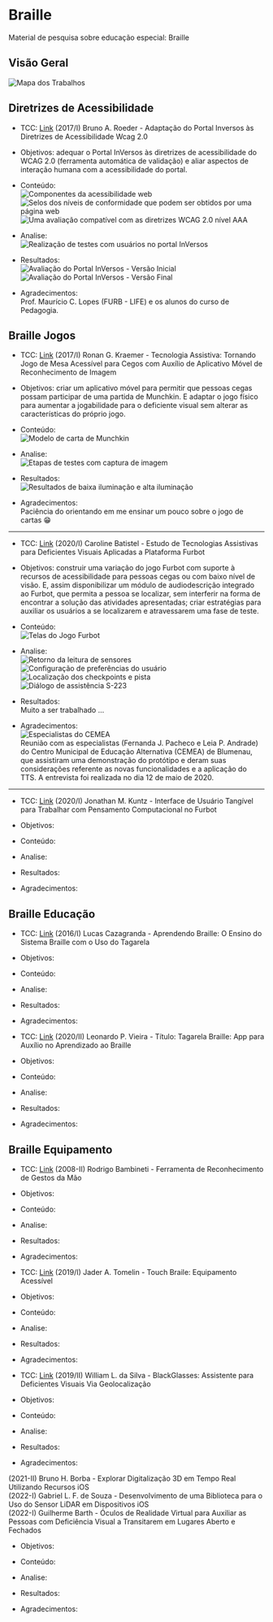 # Braille

Material de pesquisa sobre educação especial: Braille

## Visão Geral

![Mapa dos Trabalhos](imgs/Braille_VisaoGeral.drawio.svg "Mapa dos trabalhos")  

## Diretrizes de Acessibilidade

- TCC: [Link](README.md#t%C3%ADtulo-adaptação-do-portal-inversos-às-diretrizes-de-acessibilidade-wcag-20 "link") (2017/I) Bruno A. Roeder - Adaptação do Portal Inversos às Diretrizes de Acessibilidade Wcag 2.0  

- Objetivos: adequar o Portal InVersos às diretrizes de acessibilidade do WCAG 2.0 (ferramenta automática de validação) e aliar aspectos de interação humana com a acessibilidade do portal.

- Conteúdo:  
![Componentes da acessibilidade web](imgs/ComponentesAcessibilidadeWeb.png "Componentes da acessibilidade web")  
![Selos dos níveis de conformidade que podem ser obtidos por uma página web](imgs/SelosNiveisConformidadePaginaWeb.png "Selos dos níveis de conformidade que podem ser obtidos por uma página web")  
![Uma avaliação compatível com as diretrizes WCAG 2.0 nível AAA](imgs/AvaliacaoCompativelDiretrizesWCAG20AAA.png "Uma avaliação compatível com as diretrizes WCAG 2.0 nível AAA")  

- Analise:  
![Realização de testes com usuários no portal InVersos](imgs/TestesUsuariosPortalInVersos.png "Realização de testes com usuários no portal InVersos")  

- Resultados:  
![Avaliação do Portal InVersos - Versão Inicial](imgs/AvaliacaoPortalInVersosVersaoInicial.png "Avaliação do Portal InVersos - Versão Inicial")  
![Avaliação do Portal InVersos - Versão Final](imgs/AvaliacaoPortalInVersosVersaoFinal.png "Avaliação do Portal InVersos - Versão Final")  

- Agradecimentos:  
Prof. Maurício C. Lopes (FURB - LIFE) e os alunos do curso de Pedagogia.  

## Braille Jogos

- TCC: [Link](README.md#t%C3%ADtulo-tecnologia-assistiva-tornando-jogo-de-mesa-acess%C3%ADvel-para-cegos-com-aux%C3%ADlio-de-aplicativo-móvel-de-reconhecimento-de-imagem "link") (2017/I) Ronan G. Kraemer - Tecnologia Assistiva: Tornando Jogo de Mesa Acessível para Cegos com Auxílio de Aplicativo Móvel de Reconhecimento de Imagem  

- Objetivos: criar um aplicativo móvel para permitir que pessoas cegas possam participar de uma partida de Munchkin. E adaptar o jogo físico para aumentar a jogabilidade para o deficiente visual sem alterar as características do próprio jogo.  

- Conteúdo:  
![Modelo de carta de Munchkin](imgs/CartaMunchkin.png "Modelo de carta de Munchkin")  

- Analise:  
![Etapas de testes com captura de imagem](imgs/EtapasTestesCapturaImagem.png "Etapas de testes com captura de imagem")  

- Resultados:  
![Resultados de baixa iluminação e alta iluminação](imgs/ResultadosIluminacao.png "Resultados de baixa iluminação e alta iluminação")  

- Agradecimentos:  
Paciência do orientando em me ensinar um pouco sobre o jogo de cartas 😁

----

- TCC: [Link](README.md#t%C3%ADtulo-estudo-de-tecnologias-assistivas-para-deficientes-visuais-aplicadas-a-plataforma-furbot "link") (2020/I) Caroline Batistel - Estudo de Tecnologias Assistivas para Deficientes Visuais Aplicadas a Plataforma Furbot  

- Objetivos: construir uma variação do jogo Furbot com suporte à recursos de acessibilidade para pessoas cegas ou com baixo nível de visão. E, assim disponibilizar um módulo de audiodescrição integrado ao Furbot, que permita a pessoa se localizar, sem interferir na forma de encontrar a solução das atividades apresentadas; criar estratégias para auxiliar os usuários a se localizarem e atravessarem uma fase de teste.  

- Conteúdo:  
![Telas do Jogo Furbot](imgs/FurbotTelas.png "Telas do Jogo Furbot")  

- Analise:  
![Retorno da leitura de sensores](imgs/RetornoLeituraSensores.png "Retorno da leitura de sensores")  
![Configuração de preferências do usuário](imgs/ConfiguracaoPreferenciasUsuario.png "Configuração de preferências do usuário")  
![Localização dos checkpoints e pista](imgs/LocalizacaoCheckpointsPista.png "Localização dos checkpoints e pista")  
![Diálogo de assistência S-223](imgs/DialogoAssistenciaS-223.png "Diálogo de assistência S-223")  

- Resultados:  
Muito a ser trabalhado ...

- Agradecimentos:  
![Especialistas do CEMEA](imgs/Furbot_CEMEA.png "Especialistas do CEMEA")  
Reunião com as especialistas (Fernanda J. Pacheco e Leia P. Andrade) do Centro Municipal de Educação Alternativa (CEMEA) de Blumenau, que assistiram uma demonstração do protótipo e deram suas considerações referente as novas funcionalidades e a aplicação do TTS. A entrevista foi realizada no dia 12 de maio de 2020.  

----

- TCC: [Link](README.md#t%C3%ADtulo-interface-de-usuário-tang%C3%ADvel-para-trabalhar-com-pensamento-computacional-no-furbot "link") (2020/I) Jonathan M. Kuntz - Interface de Usuário Tangível para Trabalhar com Pensamento Computacional no Furbot  

- Objetivos:  

- Conteúdo:  

- Analise:  

- Resultados:  

- Agradecimentos:  

## Braille Educação

- TCC: [Link](README.md#t%C3%ADtulo-aprendendo-braille-o-ensino-do-sistema-braille-com-o-uso-do-tagarela "link") (2016/I) Lucas Cazagranda - Aprendendo Braille: O Ensino do Sistema Braille com o Uso do Tagarela  

- Objetivos:  

- Conteúdo:  

- Analise:  

- Resultados:  

- Agradecimentos:  

- TCC: [Link](README.md#t%C3%ADtulo-tagarela-braille-app-para-aux%C3%ADlio-no-aprendizado-ao-braille "link") (2020/II) Leonardo P. Vieira - Título: Tagarela Braille: App para Auxílio no Aprendizado ao Braille  

- Objetivos:  

- Conteúdo:  

- Analise:  

- Resultados:  

- Agradecimentos:  

## Braille Equipamento

- TCC: [Link](README.md#t%C3%ADtulo-ferramenta-de-reconhecimento-de-gestos-da-mão "link") (2008-II) Rodrigo Bambineti - Ferramenta de Reconhecimento de Gestos da Mão  

- Objetivos:  

- Conteúdo:  

- Analise:  

- Resultados:  

- Agradecimentos:  

- TCC: [Link](README.md#t%C3%ADtulo-touch-braile-equipamento-acess%C3%ADvel "link") (2019/I) Jader A. Tomelin - Touch Braile: Equipamento Acessível  

- Objetivos:  

- Conteúdo:  

- Analise:  

- Resultados:  

- Agradecimentos:  

- TCC: [Link](README.md#t%C3%ADtulo-blackglasses-assistente-para-deficientes-visuais-via-geolocalização "link") (2019/II) William L. da Silva - BlackGlasses: Assistente para Deficientes Visuais Via Geolocalização  

- Objetivos:  

- Conteúdo:  

- Analise:  

- Resultados:  

- Agradecimentos:  

(2021-II) Bruno H. Borba - Explorar Digitalização 3D em Tempo Real Utilizando Recursos iOS  
(2022-I) Gabriel L. F. de Souza - Desenvolvimento de uma Biblioteca para o Uso do Sensor LiDAR em Dispositivos iOS  
(2022-I) Guilherme Barth - Óculos de Realidade Virtual para Auxiliar as Pessoas com Deficiência Visual a Transitarem em Lugares Aberto e Fechados  

- Objetivos:  

- Conteúdo:  

- Analise:  

- Resultados:  

- Agradecimentos:  
